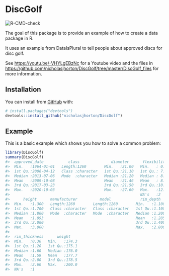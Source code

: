 
<!-- README.md is generated from README.Rmd. Please edit that file -->

# DiscGolf

<!-- badges: start -->

![R-CMD-check](https://github.com/nicholasjhorton/DiscGolf/workflows/R-CMD-check/badge.svg)
<!-- badges: end -->

The goal of this package is to provide an example of how to create a
data package in R.

It uses an example from DataIsPlural to tell people about approved discs
for disc golf.

See <https://youtu.be/-VHYLgEBzNc> for a Youtube video and the files in
<https://github.com/nicholasjhorton/DiscGolf/tree/master/DiscGolf_files>
for more information.

## Installation

You can install from [GitHub](https://github.com/) with:

``` r
# install.packages("devtools")
devtools::install_github("nicholasjhorton/DiscGolf")
```

## Example

This is a basic example which shows you how to solve a common problem:

``` r
library(DiscGolf)
summary(DiscGolf)
#>  approved_date           class              diameter      flexibility   
#>  Min.   :1964-01-01   Length:1260        Min.   :21.00   Min.   : 0.56  
#>  1st Qu.:2006-04-12   Class :character   1st Qu.:21.10   1st Qu.: 7.37  
#>  Median :2013-07-06   Mode  :character   Median :21.20   Median : 8.96  
#>  Mean   :2009-10-08                      Mean   :21.46   Mean   : 8.76  
#>  3rd Qu.:2017-03-23                      3rd Qu.:21.50   3rd Qu.:10.66  
#>  Max.   :2020-10-03                      Max.   :27.60   Max.   :12.27  
#>                                                          NA's   :2      
#>      height      manufacturer          model             rim_depth    
#>  Min.   :1.300   Length:1260        Length:1260        Min.   :1.100  
#>  1st Qu.:1.700   Class :character   Class :character   1st Qu.:1.100  
#>  Median :1.800   Mode  :character   Mode  :character   Median :1.200  
#>  Mean   :1.893                                         Mean   :1.285  
#>  3rd Qu.:2.000                                         3rd Qu.:1.400  
#>  Max.   :3.800                                         Max.   :2.800  
#>                                                                       
#>  rim_thickness      weight     
#>  Min.   :0.30   Min.   :174.3  
#>  1st Qu.:1.20   1st Qu.:175.1  
#>  Median :1.60   Median :176.0  
#>  Mean   :1.59   Mean   :177.7  
#>  3rd Qu.:2.00   3rd Qu.:178.5  
#>  Max.   :2.60   Max.   :200.0  
#>  NA's   :1
```
